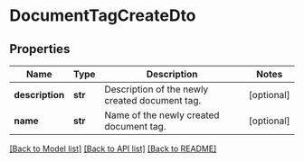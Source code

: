 # DocumentTagCreateDto

## Properties
Name | Type | Description | Notes
------------ | ------------- | ------------- | -------------
**description** | **str** | Description of the newly created document tag. | [optional] 
**name** | **str** | Name of the newly created document tag. | [optional] 

[[Back to Model list]](../README.md#documentation-for-models) [[Back to API list]](../README.md#documentation-for-api-endpoints) [[Back to README]](../README.md)

